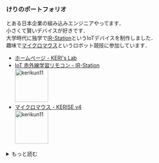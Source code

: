 ### けりのポートフォリオ

とある日本企業の組み込みエンジニアやってます．  
小さくて賢いデバイスが好きです．  
大学時代に独学で[IR-Station](https://github.com/kerikun11/IR-Station)というIoTデバイスを制作しました．  
趣味で[マイクロマウス](https://www.ntf.or.jp/mouse/)というロボット競技に参加しています．  

- [ホームページ - KERI's Lab](https://www.kerislab.jp/)
- [IoT 赤外線学習リモコン - IR-Station](https://www.kerislab.jp/posts/2016-07-25-how-to-use-ir-station/)  
  <img src="https://www.kerislab.jp/posts/2016-07-25-how-to-use-ir-station/body.jpg" alt="kerikun11" width="90px"/><br/>
- [マイクロマウス - KERISE v4](https://www.kerislab.jp/posts/2018-05-03-kerise-v4-coming/)  
  <img src="https://avatars1.githubusercontent.com/u/9977612" alt="kerikun11" width="90px"/><br/>

<details><summary>もっと読む</summary><div>

---

### 技能

| スキル                                      | 概要 / 使用目的                        |
| ------------------------------------------- | -------------------------------------- |
| Linux (Ubuntu, Manjaro)                     | 通常使用，開発環境構築                 |
| C/C++                                       | IoTデバイス開発，ロボット開発          |
| RTOS (FreeRTOS, mbed RTOS)                  | IoTデバイス開発，ロボット開発          |
| マイコン (ESP32, STM32, nRF5, PIC, Arduino) | IoTデバイス開発，ロボット開発          |
| EDA (KiCad)                                 | プリント基板設計                       |
| CAD (Fusion 360)                            | マイクロマウス機体設計                 |
| Raspberry Pi                                | 自宅サーバー                           |
| 小型部品のはんだ付け                        | QFNパッケージ, 0201-inch 抵抗など      |
| MATLAB                                      | 制御シミュレーション，シンボリック計算 |
| Python3                                     | データの可視化                         |

---

### 制作物

| 年   | タイトル                                                                       | 概要                      |
| ---- | ------------------------------------------------------------------------------ | ------------------------- |
| 2019 | [KERISE v4](https://www.kerislab.jp/posts/2019-12-04-micromouse2019/)          | マイクロマウス            |
| 2017 | [KERISE v3](https://www.kerislab.jp/posts/2017-11-22-micromouse2017/)          | マイクロマウス            |
| 2016 | [KERISE v1](https://www.kerislab.jp/posts/2016-11-21-micromouse2016/)          | マイクロマウス            |
| 2016 | [IR-Station](https://github.com/kerikun11/IR-Station)                          | IoT 赤外線学習リモコン    |
| 2015 | [Charge Station](https://www.kerislab.jp/posts/2015-02-16-charge-station-1-5/) | 電流計測機能付きUSB充電器 |

---

### 職歴

| 期間              | 会社名                     | 業務内容                 |
| ----------------- | -------------------------- | ------------------------ |
| 2020.04 -         | ｿﾆｰｾﾐｺﾝﾀﾞｸﾀｿﾘｭｰｼｮﾝｽﾞ株式会社 | 組み込みソフトウェア開発 |
| 2014.10 - 2020.03 | 株式会社Sassor             | 組み込みデバイス開発     |
| 2014.03 - 2020.03 | 株式会社秋月電子通商       | 店舗スタッフ             |

---

### 学歴

| 卒業年月 | 教育機関                                                        |
| -------- | --------------------------------------------------------------- |
| 2020.03  | 東京工業大学工学院システム制御系システム制御コース 修士（工学） |
| 2018.03  | 東京工業大学工学部制御システム工学科 学士（工学）               |
| 2014.03  | 横浜市立横浜サイエンスフロンティア高等学校 理数科               |

---

### 受賞歴

| 年月    | 内容                                                                         |
| ------- | ---------------------------------------------------------------------------- |
| 2020.03 | 東京工業大学白星会システム制御コース最優秀論文発表賞                         |
| 2019.12 | 第40回全日本マイクロマウス大会2019 マイクロマウス競技 特別賞                 |
| 2017.11 | 第38回全日本マイクロマウス大会2017 ハーフサイズ競技エキスパートクラス 特別賞 |
| 2016.11 | 第37回全日本マイクロマウス大会2016 クラシック競技フレッシュマンクラス 特別賞 |

</div></details>
